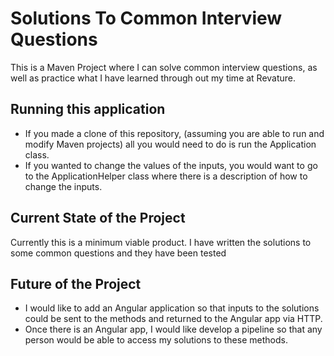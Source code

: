 # Solutions To Common Interview Questions

This is a Maven Project where I can solve common interview questions,
as well as practice what I have learned through out my time at Revature.

## Running this application

* If you made a clone of this repository, (assuming you are able to run and modify
Maven projects) all you would need to do is run the Application class.
* If you wanted to change the values of the inputs, you would want to go to the 
ApplicationHelper class where there is a description of how to change the inputs.

## Current State of the Project

Currently this is a minimum viable product. I have written the solutions to 
some common questions and they have been tested

## Future of the Project

* I would like to add an Angular application so that inputs to the solutions could 
be sent to the methods and returned to the Angular app via HTTP.
* Once there is an Angular app, I would like develop a pipeline so that any person
would be able to access my solutions to these methods.